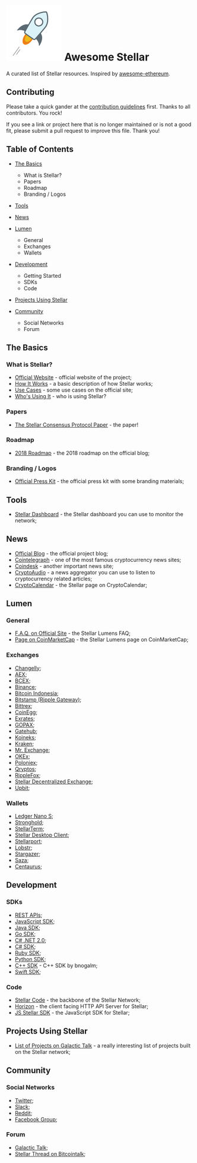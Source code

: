 # ![](logo.png) Awesome Stellar

A curated list of Stellar resources. Inspired by [awesome-ethereum](https://github.com/vinsgo/awesome-ethereum).

## Contributing

Please take a quick gander at the [contribution guidelines](CONTRIBUTING.md) first. Thanks to all contributors. You rock!

If you see a link or project here that is no longer maintained or is not a good fit, please submit a pull request to improve this file. Thank you!

## Table of Contents

* [The Basics](#the-basics)
    * What is Stellar?
    * Papers
    * Roadmap
    * Branding / Logos

* [Tools](#tools)

* [News](#news)

* [Lumen](#lumen)
    * General
    * Exchanges
    * Wallets

* [Development](#development)
    * Getting Started
    * SDKs
    * Code

* [Projects Using Stellar](#projects-using-stellar)

* [Community](#community)
    * Social Networks
    * Forum

## The Basics

### What is Stellar?

* [Official Website](https://www.stellar.org/) - official website of the project;
* [How It Works](https://www.stellar.org/how-it-works/stellar-basics/) - a basic description of how Stellar works;
* [Use Cases](https://www.stellar.org/how-it-works/use-cases/) - some use cases on the official site;
* [Who's Using It](https://www.stellar.org/about/directory) - who is using Stellar?

### Papers

* [The Stellar Consensus Protocol Paper](https://www.stellar.org/papers/stellar-consensus-protocol.pdf) - the paper!

### Roadmap

* [2018 Roadmap](https://www.stellar.org/blog/2018-Stellar-Roadmap/) - the 2018 roadmap on the official blog;

### Branding / Logos

* [Official Press Kit](https://s3.amazonaws.com/stellar.org/public/Stellar-presskit-150216.zip) - the official press kit with some branding materials;

## Tools

* [Stellar Dashboard](https://dashboard.stellar.org/) - the Stellar dashboard you can use to monitor the network;

## News

* [Official Blog](https://www.stellar.org/blog/) - the official project blog;
* [Cointelegraph](https://cointelegraph.com/) - one of the most famous cryptocurrency news sites;
* [Coindesk](https://www.coindesk.com/) - another important news site;
* [CryptoAudio](https://cryptoaud.io/) - a news aggregator you can use to listen to cryptocurrency related articles;
* [CryptoCalendar](https://cryptocalendar.pro/events/stellar) - the Stellar page on CryptoCalendar;

## Lumen

### General

* [F.A.Q. on Official Site](https://www.stellar.org/lumens/) - the Stellar Lumens FAQ;
* [Page on CoinMarketCap](https://coinmarketcap.com/currencies/stellar/) - the Stellar Lumens page on CoinMarketCap;

### Exchanges

* [Changelly](https://changelly.com/);
* [AEX](https://www.aex.com/);
* [BCEX](https://www.bcex.ca/);
* [Binance](https://www.binance.com/);
* [Bitcoin Indonesia](https://www.bitcoin.co.id/);
* [Bitstamp (Ripple Gateway)](https://www.bitstamp.net/);
* [Bittrex](https://bittrex.com/);
* [CoinEgg](https://www.coinegg.com/);
* [Exrates](https://exrates.me/);
* [GOPAX](https://www.gopax.co.kr/);
* [Gatehub](https://www.gatehub.net/);
* [Koineks](https://koineks.com/);
* [Kraken](https://www.kraken.com/);
* [Mr. Exchange](https://mr-ripple.com/);
* [OKEx](https://www.okex.com/);
* [Poloniex](https://poloniex.com/);
* [Qryptos](https://www.qryptos.com/);
* [RippleFox](https://ripplefox.com/);
* [Stellar Decentralized Exchange](https://stellarterm.com/#markets);
* [Upbit](https://upbit.com/);

### Wallets

* [Ledger Nano S](https://www.ledgerwallet.com/products/ledger-nano-s);
* [Stronghold](https://stronghold.co/send-receive-lumens.html);
* [StellarTerm](https://stellarterm.com/);
* [Stellar Desktop Client](http://wallet.stellar.chat/);
* [Stellarport](https://stellarport.io/);
* [Lobstr](https://lobstr.co/);
* [Stargazer](https://getstargazer.com/);
* [Saza](https://saza.io/);
* [Centaurus](https://play.google.com/store/apps/details?id=de.xcoins.centaurus&hl=it);

## Development

### SDKs

* [REST APIs](https://www.stellar.org/developers/horizon/reference/index.html);
* [JavaScript SDK](https://www.stellar.org/developers/js-stellar-sdk/reference/);
* [Java SDK](https://github.com/stellar/java-stellar-sdk);
* [Go SDK](https://github.com/stellar/go-stellar-base);
* [C# .NET 2.0](https://github.com/elucidsoft/dotnetcore-stellar-sdk);
* [C# SDK](https://github.com/QuantozTechnology/csharp-stellar-base);
* [Ruby SDK](https://github.com/stellar/ruby-stellar-sdk);
* [Python SDK](https://github.com/StellarCN/py-stellar-base);
* [C++ SDK](https://github.com/bnogalm/StellarQtSDK) - C++ SDK by bnogalm;
* [Swift SDK](https://github.com/kinfoundation/StellarKit);

### Code

* [Stellar Code](https://github.com/stellar/stellar-core) - the backbone of the Stellar Network;
* [Horizon](https://github.com/stellar/horizon) - the client facing HTTP API Server for Stellar;
* [JS Stellar SDK](https://github.com/stellar/js-stellar-sdk) - the JavaScript SDK for Stellar;

## Projects Using Stellar

* [List of Projects on Galactic Talk](https://galactictalk.org/d/14-projects-built-on-stellar) - a really interesting list of projects built on the Stellar network;

## Community

### Social Networks

* [Twitter](https://twitter.com/stellarorg);
* [Slack](http://slack.stellar.org/);
* [Reddit](https://www.reddit.com/r/stellar);
* [Facebook Group](https://www.facebook.com/groups/stellarorg/);

### Forum

* [Galactic Talk](https://galactictalk.org/);
* [Stellar Thread on Bitcointalk](https://bitcointalk.org/index.php?topic=1428573.0);
